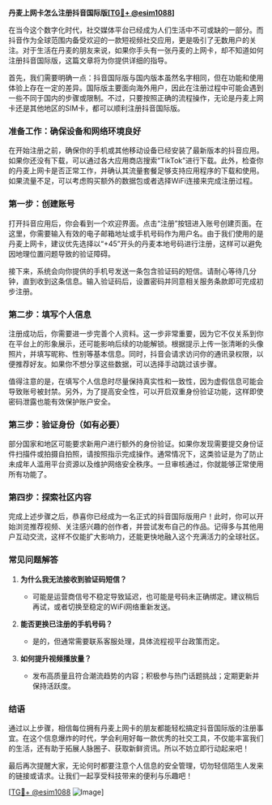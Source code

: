 **丹麦上网卡怎么注册抖音国际版[[TG💪+ @esim1088](https://t.me/s/esim1088)]**

在当今这个数字化时代，社交媒体平台已经成为人们生活中不可或缺的一部分。而抖音作为全球范围内备受欢迎的一款短视频社交应用，更是吸引了无数用户的关注。对于生活在丹麦的朋友来说，如果你手头有一张丹麦的上网卡，却不知道如何注册抖音国际版，这篇文章将为你提供详细的指导。

首先，我们需要明确一点：抖音国际版与国内版本虽然名字相同，但在功能和使用体验上存在一定的差异。国际版主要面向海外用户，因此在注册过程中可能会遇到一些不同于国内的步骤或限制。不过，只要按照正确的流程操作，无论是丹麦上网卡还是其他地区的SIM卡，都可以顺利注册抖音国际版。

### **准备工作：确保设备和网络环境良好**

在开始注册之前，确保你的手机或其他移动设备已经安装了最新版本的抖音应用。如果你还没有下载，可以通过各大应用商店搜索“TikTok”进行下载。此外，检查你的丹麦上网卡是否正常工作，并确认其流量套餐足够支持应用程序的下载和使用。如果流量不足，可以考虑购买额外的数据包或者选择WiFi连接来完成注册过程。

### **第一步：创建账号**

打开抖音应用后，你会看到一个欢迎界面。点击“注册”按钮进入账号创建页面。在这里，你需要输入有效的电子邮箱地址或手机号码作为用户名。由于我们使用的是丹麦上网卡，建议优先选择以“+45”开头的丹麦本地号码进行注册，这样可以避免因地理位置问题导致的验证障碍。

接下来，系统会向你提供的手机号发送一条包含验证码的短信。请耐心等待几分钟，直到收到这条信息。输入验证码后，设置密码并同意相关服务条款即可完成初步注册。

### **第二步：填写个人信息**

注册成功后，你需要进一步完善个人资料。这一步非常重要，因为它不仅关系到你在平台上的形象展示，还可能影响后续的功能解锁。根据提示上传一张清晰的头像照片，并填写昵称、性别等基本信息。同时，抖音会请求访问你的通讯录权限，以便推荐好友。如果你不想分享这些数据，可以选择手动跳过该步骤。

值得注意的是，在填写个人信息时尽量保持真实性和一致性，因为虚假信息可能会导致账号被封禁。另外，为了提高安全性，可以开启双重身份验证功能，这样即使密码泄露也能有效保护账户安全。

### **第三步：验证身份（如有必要）**

部分国家和地区可能要求新用户进行额外的身份验证。如果你发现需要提交身份证件扫描件或拍摄自拍照，请按照指示完成操作。通常情况下，这类验证是为了防止未成年人滥用平台资源以及维护网络安全秩序。一旦审核通过，你就能够正常使用所有功能了。

### **第四步：探索社区内容**

完成上述步骤之后，恭喜你已经成为一名正式的抖音国际版用户！此时，你可以开始浏览推荐视频、关注感兴趣的创作者，并尝试发布自己的作品。记得多与其他用户互动交流，这样不仅能扩大影响力，还能更快地融入这个充满活力的全球社区。

### **常见问题解答**

1. **为什么我无法接收到验证码短信？**
   - 可能是运营商信号不稳定导致延迟，也可能是号码未正确绑定。建议稍后再试，或者切换至稳定的WiFi网络重新发送。

2. **能否更换已注册的手机号码？**
   - 是的，但通常需要联系客服处理，具体流程视平台政策而定。

3. **如何提升视频播放量？**
   - 发布高质量且符合潮流趋势的内容；积极参与热门话题挑战；定期更新并保持活跃度。

### **结语**

通过以上步骤，相信每位拥有丹麦上网卡的朋友都能轻松搞定抖音国际版的注册事宜。在这个信息爆炸的时代，学会利用好每一款优秀的社交工具，不仅能丰富我们的生活，还有助于拓展人脉圈子、获取新鲜资讯。所以不妨立即行动起来吧！

最后再次提醒大家，无论何时都要注意个人信息的安全管理，切勿轻信陌生人发来的链接或请求。让我们一起享受科技带来的便利与乐趣吧！

[[TG💪+ @esim1088](https://t.me/s/esim1088) ![Image](https://i.postimg.cc/4NQfJmqS/Snipaste-2025-05-13-00-14-12.png)]